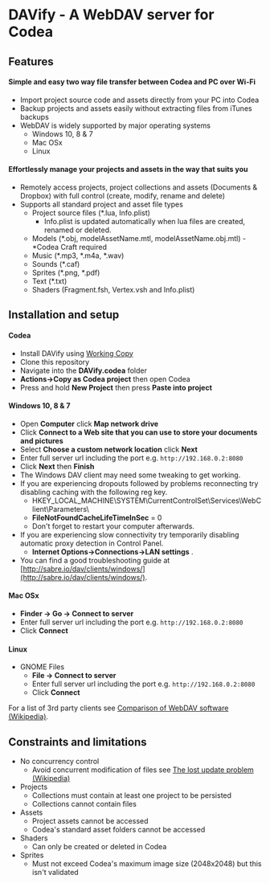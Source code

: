 # DAVify - A WebDAV server for Codea

## Features 
#### Simple and easy two way file transfer between Codea and PC over Wi-Fi
* Import project source code and assets directly from your PC into Codea
* Backup projects and assets easily without extracting files from iTunes backups
* WebDAV is widely supported by major operating systems
  * Windows 10, 8 & 7
  * Mac OSx
  * Linux

#### Effortlessly manage your projects and assets in the way that suits you
* Remotely access projects, project collections and assets (Documents & Dropbox) with full control (create, modify, rename and delete)
* Supports all standard project and asset file types
  * Project source files (*.lua, Info.plist)
     * Info.plist is updated automatically when lua files are created, renamed or deleted. 
  * Models (*.obj, modelAssetName.mtl, modelAssetName.obj.mtl) - *Codea Craft required
  * Music (*.mp3, *.m4a, *.wav)
  * Sounds (*.caf)
  * Sprites (*.png, *.pdf)
  * Text (*.txt)
  * Shaders (Fragment.fsh, Vertex.vsh and Info.plist) 

## Installation and setup
#### Codea
* Install DAVify using [Working Copy](https://workingcopyapp.com) 
 * Clone this repository
 * Navigate into the **DAVify.codea** folder
 * **Actions->Copy as Codea project** then open Codea
 * Press and hold **New Project** then press **Paste into project**

#### Windows 10, 8 & 7
* Open **Computer** click **Map network drive**
* Click **Connect to a Web site that you can use to store your documents and pictures**
* Select **Choose a custom network location** click **Next**
* Enter full server url including the port e.g. `http://192.168.0.2:8080`
* Click **Next** then **Finish**
* The Windows DAV client may need some tweaking to get working.
 * If you are experiencing dropouts followed by problems reconnecting try disabling caching with the following reg key.
     *  HKEY_LOCAL_MACHINE\SYSTEM\CurrentControlSet\Services\WebClient\Parameters\
     * **FileNotFoundCacheLifeTimeInSec** = 0
     * Don't forget to restart your computer afterwards.
 * If you are experiencing slow connectivity try temporarily disabling automatic proxy detection in Control Panel.
     * **Internet Options->Connections->LAN settings** . 
* You can find a good troubleshooting guide at [http://sabre.io/dav/clients/windows/](http://sabre.io/dav/clients/windows/).

#### Mac OSx
* **Finder -> Go -> Connect to server**
* Enter full server url including the port e.g. `http://192.168.0.2:8080`
* Click **Connect**

#### Linux
* GNOME Files
  * **File -> Connect to server**
  * Enter full server url including the port e.g. `http://192.168.0.2:8080`
  * Click **Connect**

For a list of 3rd party clients see [Comparison of WebDAV software (Wikipedia)](https://en.m.wikipedia.org/wiki/Comparison_of_WebDAV_software).

## Constraints and limitations
* No concurrency control 
   * Avoid concurrent modification of files see [The lost update problem (Wikipedia)](https://en.m.wikipedia.org/w/index.php?title=Concurrency_control&action=edit&section=3)
* Projects
    * Collections must contain at least one project to be persisted
    * Collections cannot contain files
* Assets
	* Project assets cannot be accessed
	* Codea's standard asset folders cannot be accessed
* Shaders
    * Can only be created or deleted in Codea
* Sprites
    * Must not exceed Codea's maximum image size (2048x2048) but this isn't validated